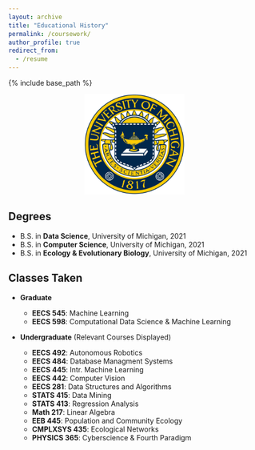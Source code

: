```yaml
---
layout: archive
title: "Educational History"
permalink: /coursework/
author_profile: true
redirect_from:
  - /resume
---
```


{% include base_path %}
<p align="center">
  <img width="200" height="200" src="/images/michigan.png">
</p>

Degrees
------
* B.S. in **Data Science**, University of Michigan, 2021
* B.S. in **Computer Science**, University of Michigan, 2021
* B.S. in **Ecology & Evolutionary Biology**, University of Michigan, 2021

Classes Taken
------
* **Graduate**
  * **EECS 545**: Machine Learning
  * **EECS 598**: Computational Data Science & Machine Learning

* **Undergraduate** (Relevant Courses Displayed)
  * **EECS 492**: Autonomous Robotics
  * **EECS 484**: Database Managment Systems
  * **EECS 445**: Intr. Machine Learning 
  * **EECS 442**: Computer Vision
  * **EECS 281**: Data Structures and Algorithms
  * **STATS 415**: Data Mining
  * **STATS 413**: Regression Analysis
  * **Math 217**: Linear Algebra
  * **EEB 445**: Population and Community Ecology
  * **CMPLXSYS 435**: Ecological Networks
  * **PHYSICS 365**: Cyberscience & Fourth Paradigm
